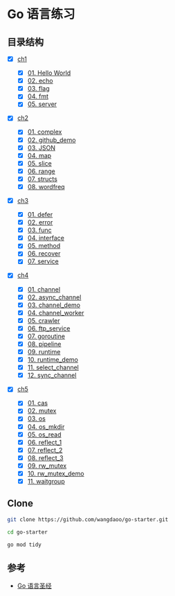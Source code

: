 # Go 语言练习

## 目录结构

- [x] [ch1](./ch1)

  - [x] [01. Hello World](./ch1/hello/helloworld.go)
  - [x] [02. echo](./ch1/echo/index.go)
  - [x] [03. flag](./ch1/flag/main.go)
  - [x] [04. fmt](./ch1/fmt/main.go)
  - [x] [05. server](./ch1/server/index.go)

- [x] [ch2](./ch2)

  - [x] [01. complex](./ch2/complex/main.go)
  - [x] [02. github_demo](./ch2/github/main.go)
  - [x] [03. JSON](./ch2/json/main.go)
  - [x] [04. map](./ch2/map/main.go)
  - [x] [05. slice](./ch2/slice/main.go)
  - [x] [06. range](./ch2/range/main.go)
  - [x] [07. structs](./ch2/structs/main.go)
  - [x] [08. wordfreq](./ch2/wordfreq/main.go)

- [x] [ch3](./ch3)

  - [x] [01. defer](./ch3/defer/main.go)
  - [x] [02. error](./ch3/err/main.go)
  - [x] [03. func](./ch3/func/main.go)
  - [x] [04. interface](./ch3/interface/main.go)
  - [x] [05. method](./ch3/method/main.go)
  - [x] [06. recover](./ch3/recover/main.go)
  - [x] [07. service](./ch3/service/main.go)

- [x] [ch4](./ch4)

  - [x] [01. channel](./ch4/channel/main.go)
  - [x] [02. async_channel](./ch4/async_channel/main.go)
  - [x] [03. channel_demo](./ch4/channel_demo/main.go)
  - [x] [04. channel_worker](./ch4/channel_worker/main.go)
  - [x] [05. crawler](./ch4/crawler/crawler.go)
  - [x] [06. ftp_service](./ch4/ftp_service/main.go)
  - [x] [07. goroutine](./ch4/goroutine/main.go)
  - [x] [08. pipeline](./ch4/pipeline/main.go)
  - [x] [09. runtime](./ch4/runtime/main.go)
  - [x] [10. runtime_demo](./ch4/runtime_demo/main.go)
  - [x] [11. select_channel](./ch4/select_channel/main.go)
  - [x] [12. sync_channel](./ch4/sync_channel/main.go)

- [x] [ch5](./ch5)

  - [x] [01. cas](./ch5/cas/main.go)
  - [x] [02. mutex](./ch5/mutex/main.go)
  - [x] [03. os](./ch5/os/main.go)
  - [x] [04. os_mkdir](./ch5/os_mkdir/main.go)
  - [x] [05. os_read](./ch5/os_read/main.go)
  - [x] [06. reflect_1](./ch5/reflect_1/main.go)
  - [x] [07. reflect_2](./ch5/reflect_2/main.go)
  - [x] [08. reflect_3](./ch5/reflect_3/main.go)
  - [x] [09. rw_mutex](./ch5/rw_mutex/main.go)
  - [x] [10. rw_mutex_demo](./ch5/rw_mutex_demo/main.go)
  - [x] [11. waitgroup](./ch5/waitgroup/main.go)

## Clone

```bash
git clone https://github.com/wangdaoo/go-starter.git

cd go-starter

go mod tidy
```

## 参考

- [Go 语言圣经](https://gopl-zh.github.io/)
